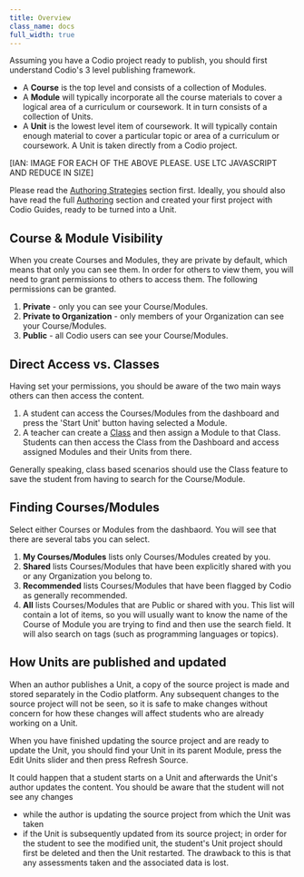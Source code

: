 ```yaml
---
title: Overview
class_name: docs
full_width: true
---
```


Assuming you have a Codio project ready to publish, you should first understand Codio's 3 level publishing framework.

- A **Course** is the top level and consists of a collection of Modules.
- A **Module** will typically incorporate all the course materials to cover a logical area of a curriculum or coursework. It in turn consists of a collection of Units.
- A **Unit** is the lowest level item of coursework. It will typically contain enough material to cover a particular topic or area of a curriculum or coursework. A Unit is taken directly from a Codio project.

[IAN: IMAGE FOR EACH OF THE ABOVE PLEASE. USE LTC JAVASCRIPT AND REDUCE IN SIZE]

Please read the [Authoring Strategies](/docs/tuts/author/strategies) section first. Ideally, you should also have read the full [Authoring](/docs/tuts/author) section and created your first project with Codio Guides, ready to be turned into a Unit.

## Course & Module Visibility
When you create Courses and Modules, they are private by default, which means that only you can see them. In order for others to view them, you will need to grant permissions to others to access them. The following permissions can be granted.

1. **Private** - only you can see your Course/Modules.
1. **Private to Organization** - only members of your Organization can see your Course/Modules.
1. **Public** - all Codio users can see your Course/Modules.

## Direct Access vs. Classes
Having set your permissions, you should be aware of the two main ways others can then access the content.

1. A student can access the Courses/Modules from the dashboard and press the 'Start Unit' button having selected a Module.
1. A teacher can create a [Class]() and then assign a Module to that Class. Students can then access the Class from the Dashboard and access assigned Modules and their Units from there.

Generally speaking, class based scenarios should use the Class feature to save the student from having to search for the Course/Module. 

## Finding Courses/Modules
Select either Courses or Modules from the dashbaord. You will see that there are several tabs you can select.

1. **My Courses/Modules** lists only Courses/Modules created by you.
1. **Shared** lists Courses/Modules that have been explicitly shared with you or any Organization you belong to.
1. **Recommended** lists Courses/Modules that have been flagged by Codio as generally recommended.
1. **All** lists Courses/Modules that are Public or shared with you. This list will contain a lot of items, so you will usually want to know the name of the Course of Module you are trying to find and then use the search field. It will also search on tags (such as programming languages or topics).

## How Units are published and updated
When an author publishes a Unit, a copy of the source project is made and stored separately in the Codio platform. Any subsequent changes to the source project will not be seen, so it is safe to make changes without concern for how these changes will affect students who are already working on a Unit.

When you have finished updating the source project and are ready to update the Unit, you should find your Unit in its parent Module, press the Edit Units slider and then press Refresh Source. 

It could happen that a student starts on a Unit and afterwards the Unit's author updates the content. You should be aware that the student will not see any changes 

- while the author is updating the source project from which the Unit was taken
- if the Unit is subsequently updated from its source project; in order for the student to see the modified unit, the student's Unit project should first be deleted and then the Unit restarted. The drawback to this is that any assessments taken and the associated data is lost.

